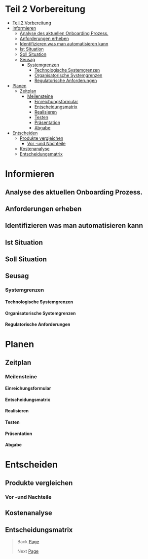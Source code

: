 # Teil 2 Vorbereitung

- [Teil 2 Vorbereitung](#teil-2-vorbereitung)
- [Informieren](#informieren)
  - [Analyse des aktuellen Onboarding Prozess.](#analyse-des-aktuellen-onboarding-prozess)
  - [Anforderungen erheben](#anforderungen-erheben)
  - [Identifizieren was man automatisieren kann](#identifizieren-was-man-automatisieren-kann)
  - [Ist Situation](#ist-situation)
  - [Soll Situation](#soll-situation)
  - [Seusag](#seusag)
    - [Systemgrenzen](#systemgrenzen)
      - [Technologische Systemgrenzen](#technologische-systemgrenzen)
      - [Organisatorische Systemgrenzen](#organisatorische-systemgrenzen)
      - [Regulatorische Anforderungen](#regulatorische-anforderungen)
- [Planen](#planen)
  - [Zeitplan](#zeitplan)
    - [Meilensteine](#meilensteine)
      - [Einreichungsformular](#einreichungsformular)
      - [Entscheidungsmatrix](#entscheidungsmatrix)
      - [Realisieren](#realisieren)
      - [Testen](#testen)
      - [Präsentation](#präsentation)
      - [Abgabe](#abgabe)
- [Entscheiden](#entscheiden)
  - [Produkte vergleichen](#produkte-vergleichen)
    - [Vor -und Nachteile](#vor--und-nachteile)
  - [Kostenanalyse](#kostenanalyse)
  - [Entscheidungsmatrix](#entscheidungsmatrix-1)

# Informieren

## Analyse des aktuellen Onboarding Prozess.
## Anforderungen erheben
## Identifizieren was man automatisieren kann
## Ist Situation
## Soll Situation
## Seusag
### Systemgrenzen
#### Technologische Systemgrenzen
#### Organisatorische Systemgrenzen
#### Regulatorische Anforderungen

# Planen

## Zeitplan
### Meilensteine
#### Einreichungsformular
#### Entscheidungsmatrix
#### Realisieren
#### Testen
#### Präsentation
#### Abgabe

# Entscheiden

## Produkte vergleichen
### Vor -und Nachteile
## Kostenanalyse
## Entscheidungsmatrix

> Back [Page](https://github.com/lauradubach/Semesterarbeit2/blob/main/Sites/Teil%201%20Einleitung.md)
>
> Next [Page](https://github.com/lauradubach/Semesterarbeit2/blob/main/Sites/Teil%203%20Realisierung.md)